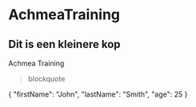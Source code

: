 # AchmeaTraining
## Dit is een kleinere kop
Achmea Training

> blockquote

{
  "firstName": "John",
  "lastName": "Smith",
  "age": 25
}